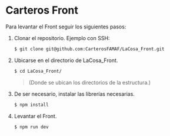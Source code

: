 # **Carteros Front**
Para levantar el Front seguir los siguientes pasos:

1. Clonar el repositorio. Ejemplo con SSH:
    ```sh
    $ git clone git@github.com:CarterosFAMAF/LaCosa_Front.git
    ```
2. Ubicarse en el directorio de LaCosa_Front.
    ```sh
    $ cd LaCosa_Front/
    ```
    > (Donde se ubican los directorios de la estructura.)
3. De ser necesario, instalar las librerías necesarias.
    ```sh
    $ npm install
    ```
4. Levantar el Front.
    ```sh
    $ npm run dev
    ```